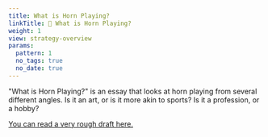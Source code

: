 ```yaml
---
title: What is Horn Playing?
linkTitle: 📖 What is Horn Playing?
weight: 1
view: strategy-overview
params:  
  pattern: 1
  no_tags: true
  no_date: true
---
```


"What is Horn Playing?" is an essay that looks at horn playing from several different angles. Is it an art, or is it more akin to sports? Is it a profession, or a hobby?

[You can read a very rough draft here.](./draft-what-is-horn-playing.docx)

